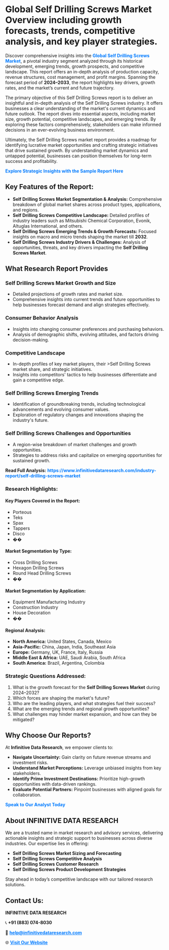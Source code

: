 <h1>Global Self Drilling Screws Market Overview including growth forecasts, trends, competitive analysis, and key player strategies.</h1>
<p>
Discover comprehensive insights into the 
<a href="https://www.infinitivedataresearch.com/industry-report/self-drilling-screws-market" rel="dofollow" style="color: #007BFF; text-decoration: none;"><strong>Global Self Drilling Screws Market</strong></a>, a pivotal industry segment analyzed through its historical development, emerging trends, growth prospects, and competitive landscape. This report offers an in-depth analysis of production capacity, revenue structures, cost management, and profit margins. Spanning the forecast period of <strong>2024–2033</strong>, the report highlights key drivers, growth rates, and the market’s current and future trajectory.
</p>
<p>
The primary objective of this Self Drilling Screws report is to deliver an insightful and in-depth analysis of the Self Drilling Screws industry. It offers businesses a clear understanding of the market's current dynamics and future outlook. The report dives into essential aspects, including market size, growth potential, competitive landscapes, and emerging trends. By exploring these factors comprehensively, stakeholders can make informed decisions in an ever-evolving business environment.
</p>
<p>
Ultimately, the Self Drilling Screws market report provides a roadmap for identifying lucrative market opportunities and crafting strategic initiatives that drive sustained growth. By understanding market dynamics and untapped potential, businesses can position themselves for long-term success and profitability.
</p>
<p>
<a href="https://www.infinitivedataresearch.com/request-sample/reportId=107967" style="color: #007BFF; text-decoration: none;"><strong>Explore Strategic Insights with the Sample Report Here</strong></a>
</p>

<h2>Key Features of the Report:</h2>
<ul>
<li><strong>Self Drilling Screws Market Segmentation & Analysis:</strong> Comprehensive breakdown of global market shares across product types, applications, and regions.</li>
<li><strong>Self Drilling Screws Competitive Landscape:</strong> Detailed profiles of industry leaders such as Mitsubishi Chemical Corporation, Evonik, Altuglas International, and others.</li>
<li><strong>Self Drilling Screws Emerging Trends & Growth Forecasts:</strong> Focused insights on macro and micro trends shaping the market till <strong>2032</strong>.</li>
<li><strong>Self Drilling Screws Industry Drivers & Challenges:</strong> Analysis of opportunities, threats, and key drivers impacting the <strong>Self Drilling Screws Market</strong>.</li>
</ul>

<h2>What Research Report Provides</h2>
<h3>Self Drilling Screws Market Growth and Size</h3>
<ul>
<li>Detailed projections of growth rates and market size.</li>
<li>Comprehensive insights into current trends and future opportunities to help businesses forecast demand and align strategies effectively.</li>
</ul>

<h3>Consumer Behavior Analysis</h3>
<ul>
<li>Insights into changing consumer preferences and purchasing behaviors.</li>
<li>Analysis of demographic shifts, evolving attitudes, and factors driving decision-making.</li>
</ul>

<h3>Competitive Landscape</h3>
<ul>
<li>In-depth profiles of key market players, their >Self Drilling Screws market share, and strategic initiatives.</li>
<li>Insights into competitors' tactics to help businesses differentiate and gain a competitive edge.</li>
</ul>

<h3>Self Drilling Screws Emerging Trends</h3>
<ul>
<li>Identification of groundbreaking trends, including technological advancements and evolving consumer values.</li>
<li>Exploration of regulatory changes and innovations shaping the industry's future.</li>
</ul>

<h3>Self Drilling Screws Challenges and Opportunities</h3>
<ul>
<li>A region-wise breakdown of market challenges and growth opportunities.</li>
<li>Strategies to address risks and capitalize on emerging opportunities for sustained growth.</li>
</ul>
<p><strong>Read Full Analysis:</strong> <a href="https://www.infinitivedataresearch.com/industry-report/self-drilling-screws-market" rel="dofollow" style="color: #007BFF; text-decoration: none;"><strong>https://www.infinitivedataresearch.com/industry-report/self-drilling-screws-market</strong></a></p>
<h3>Research Highlights:</h3>
<h4>Key Players Covered in the Report:</h4>
<ul><li>Porteous</li><li>Teks</li><li>Spax</li><li>Tappers</li><li>Disco</li><li>��</li></ul>
<h4>Market Segmentation by Type:</h4>
<ul><li>Cross Drilling Screws</li><li>Hexagon Drilling Screws</li><li>Round Head Drilling Screws</li><li>��</li></ul>
<h4>Market Segmentation by Application:</h4>
<ul><li>Equipment Manufacturing Industry</li><li>Construction Industry</li><li>House Decoration</li><li>��</li></ul>

<h4>Regional Analysis:</h4>
<ul>
<li><strong>North America:</strong> United States, Canada, Mexico</li>
<li><strong>Asia-Pacific:</strong> China, Japan, India, Southeast Asia</li>
<li><strong>Europe:</strong> Germany, UK, France, Italy, Russia</li>
<li><strong>Middle East & Africa:</strong> UAE, Saudi Arabia, South Africa</li>
<li><strong>South America:</strong> Brazil, Argentina, Colombia</li>
</ul>

<h3>Strategic Questions Addressed:</h3>
<ol>
<li>What is the growth forecast for the <strong>Self Drilling Screws Market</strong> during 2024–2032?</li>
<li>Which forces are shaping the market's future?</li>
<li>Who are the leading players, and what strategies fuel their success?</li>
<li>What are the emerging trends and regional growth opportunities?</li>
<li>What challenges may hinder market expansion, and how can they be mitigated?</li>
</ol>

<h2>Why Choose Our Reports?</h2>
<p>At <strong>Infinitive Data Research</strong>, we empower clients to:</p>
<ul>
<li><strong>Navigate Uncertainty:</strong> Gain clarity on future revenue streams and investment risks.</li>
<li><strong>Understand Market Perceptions:</strong> Leverage unbiased insights from key stakeholders.</li>
<li><strong>Identify Prime Investment Destinations:</strong> Prioritize high-growth opportunities with data-driven rankings.</li>
<li><strong>Evaluate Potential Partners:</strong> Pinpoint businesses with aligned goals for collaboration.</li>
</ul>
<p><a href="https://www.infinitivedataresearch.com/industry-report/self-drilling-screws-market" rel="dofollow" style="color: #007BFF; text-decoration: none;"><strong>Speak to Our Analyst Today</strong></a></p>

<h2>About INFINITIVE DATA RESEARCH</h2>
<p>We are a trusted name in market research and advisory services, delivering actionable insights and strategic support to businesses across diverse industries. Our expertise lies in offering:</p>
<ul>
<li><strong>Self Drilling Screws Market Sizing and Forecasting</strong></li>
<li><strong>Self Drilling Screws Competitive Analysis</strong></li>
<li><strong>Self Drilling Screws Customer Research</strong></li>
<li><strong>Self Drilling Screws Product Development Strategies</strong></li>
</ul>
<p>Stay ahead in today’s competitive landscape with our tailored research solutions.</p>

<h2>Contact Us:</h2>
<p><strong>INFINITIVE DATA RESEARCH</strong></p>
<p>📞 <strong>+91 (883) 074-8030</strong></p>
<p>📧 <strong><a href="mailto:help@infinitivedataresearch.com" style="color: #007BFF;">help@infinitivedataresearch.com</a></strong></p>
<p>🌐 <strong><a href="https://www.infinitivedataresearch.com" rel="dofollow" style="color: #007BFF;">Visit Our Website</a></strong></p>